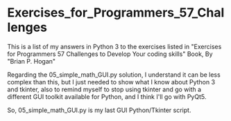 # Exercises_for_Programmers_57_Challenges
This is a list of my answers in Python 3 to the exercises listed in "Exercises for Programmers 57 Challenges to Develop Your coding skills" Book, By "Brian P. Hogan"

Regarding the 05_simple_math_GUI.py solution, I understand it can be less complex than this, but I just needed to show what I know about Python 3 and tkinter, also to remind myself to stop using tkinter and go with a different GUI toolkit available for Python, and I think I'll go with PyQt5.

So, 05_simple_math_GUI.py is my last GUI Python/Tkinter script.
